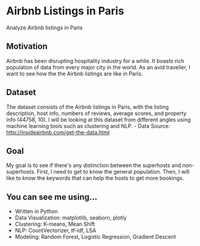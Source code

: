 # Airbnb Listings in Paris
Analyze Airbnb listings in Paris

## Motivation
Airbnb has been disrupting hospitality industry for a while. It boasts rich population of data from every major city in the world. As an avid traveller, I want to see how the the Airbnb listings are like in Paris.
    
## Dataset
The dataset consists of the Airbnb listings in Paris, with the listing description, host info, numbers of reviews, average scores, and property info (44758, 10). I will be looking at this dataset from different angles using machine learning tools such as clustering and NLP. 
    - Data Source: http://insideairbnb.com/get-the-data.html
    
## Goal
My goal is to see if there's any distinction between the superhosts and non-superhosts. First, I need to get to know the general population. Then, I will like to know the keywords that can help the hosts to get more bookings.

## You can see me using...
- Written in Python
- Data Visualization: matplotlib, seaborn, plotly
- Clustering: K-means, Mean Shift
- NLP: CountVectorizer, tf-idf, LSA
- Modeling: Random Forest, Logistic Regression, Gradient Descent
